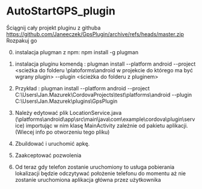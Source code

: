 # AutoStartGPS_plugin
Ściągnij cały projekt pluginu z githuba https://github.com/Janeeczek/GpsPlugin/archive/refs/heads/master.zip 
Rozpakuj go


0. instalacja plugman z npm: npm install -g plugman

1. instalacja pluginu komendą : plugman install --platform android --project <scieżka do folderu \platoforms\android w projekcie do którego ma być wgrany plugin> --plugin <ścieżka do folderu z pluginem>
2. Przykład : plugman install --platform android --project C:\Users\Jan.Mazurek\CordovaProjects\test\platforms\android --plugin C:\Users\Jan.Mazurek\plugins\GpsPlugin

3. Należy edytować plik LocationService.java (\platforms\android\app\src\main\java\com\example\cordova\plugin\service) importując w nim klasę MainActivity zależnie od pakietu aplikacji. (Wiecej info po otworzeniu tego pliku)

4. Zbuildować i uruchomić apkę. 
5. Zaakceptować pozwolenia
6. Od teraz gdy telefon zostanie uruchomiony to usługa pobierania lokalizacji będzie odczytywać położenie telefonu do momentu aż nie zostanie uruchomiona aplikacja główna przez użytkownika


